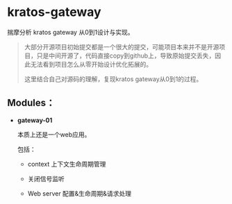 # kratos-gateway

揣摩分析 kratos gateway 从0到1设计与实现。

> 大部分开源项目初始提交都是一个很大的提交，可能项目本来并不是开源项目，只是中间开源了，代码直接copy到github上，导致原始提交丢失，因此无法看到项目怎么从零开始设计优化拓展的。
>
> 这里结合自己对源码的理解，复现kratos gateway从0到1的过程。

## Modules：

+ **gateway-01**

  本质上还是一个web应用。

  包括：

  + context 上下文生命周期管理

  + 关闭信号监听

  + Web server 配置&生命周期&请求处理

